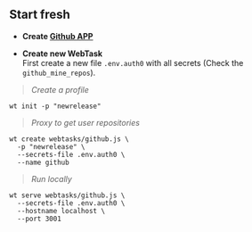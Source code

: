 ## Start fresh

 * **Create [Github APP][1]**
 
 * **Create new WebTask**  
 First create a new file `.env.auth0` with all secrets (Check the `github_mine_repos`).
   
> *Create a profile*
   
    wt init -p "newrelease"    
   
> *Proxy to get user repositories*    
   
    wt create webtasks/github.js \
      -p "newrelease" \
      --secrets-file .env.auth0 \
      --name github

> *Run locally*

    wt serve webtasks/github.js \
      --secrets-file .env.auth0 \
      --hostname localhost \
      --port 3001


[1]: https://github.com/settings/developers
